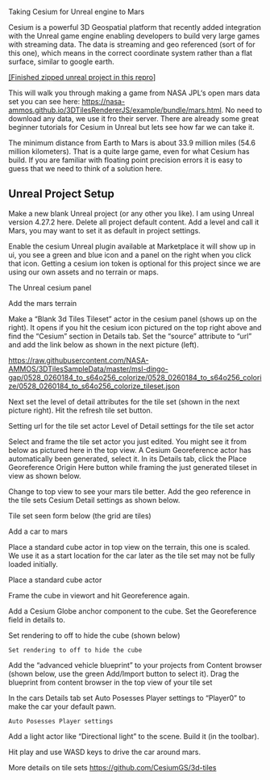Taking Cesium for Unreal engine to Mars


Cesium is a powerful 3D Geospatial platform that recently added integration with the Unreal game engine enabling developers to build very large games with streaming data. The data is streaming and geo referenced (sort of for this one), which means in the correct coordinate system rather than a flat surface, similar to google earth.

[[Finished zipped unreal project in this repro]](./mars.zip)



This will walk you through making a game from NASA JPL‘s open mars data set you can see here: https://nasa-ammos.github.io/3DTilesRendererJS/example/bundle/mars.html. No need to download any data, we use it fro their server. There are already some great beginner tutorials for Cesium in Unreal but lets see how far we can take it.

The minimum distance from Earth to Mars is about 33.9 million miles (54.6 million kilometers). That is a quite large game, even for what Cesium has build. If you are familiar with floating point precision errors it is easy to guess that we need to think of a solution here.


## Unreal Project Setup

Make a new blank Unreal project (or any other you like). I am using Unreal version 4.27.2 here. Delete all project default content. Add a level and call it Mars, you may want to set it as default in project settings.

Enable the cesium Unreal plugin available at Marketplace it will show up in ui, you see a green and blue icon and a panel on the right when you click that icon. Getting a cesium ion token is optional for this project since we are using our own assets and no terrain or maps.

	
The Unreal cesium panel	

Add the mars terrain

Make a “Blank 3d Tiles Tileset” actor in the cesium panel (shows up on the right). It opens if you hit the cesium icon pictured on the top right above and find the “Cesium” section in Details tab. Set the “source” attribute to “url” and add the link below as shown in the next picture (left).

https://raw.githubusercontent.com/NASA-AMMOS/3DTilesSampleData/master/msl-dingo-gap/0528_0260184_to_s64o256_colorize/0528_0260184_to_s64o256_colorize/0528_0260184_to_s64o256_colorize_tileset.json

Next set the level of detail attributes for the tile set (shown in the next picture right).
Hit the refresh tile set button.

	
Setting url for the tile set actor	Level of Detail settings for the tile set actor

Select and frame the tile set actor you just edited. You might see it from below as pictured here in the top view. A Cesium Georeference actor has automatically been generated, select it. In its Details tab, click the Place Georeference Origin Here button while framing the just generated tileset in view as shown below.

Change to top view to see your mars tile better. Add the geo reference in the tile sets Cesium Detail settings as shown below.

	
Tile set seen form below (the grid are tiles)	

Add a car to mars

Place a standard cube actor in top view on the terrain, this one is scaled. We use it as a start location for the car later as the tile set may not be fully loaded initially.
	
Place a standard cube actor	

Frame the cube in viewort and hit Georeference again.

Add a Cesium Globe anchor component to the cube. Set the Georeference field in details to.

Set rendering to off to hide the cube (shown below)
	
	Set rendering to off to hide the cube

Add the “advanced vehicle blueprint” to your projects from Content browser (shown below, use the green Add/Import button to select it). Drag the blueprint from content browser in the top view of your tile set

In the cars Details tab set Auto Posesses Player settings to “Player0” to make the car your default pawn.
	
	Auto Posesses Player settings

	
	

Add a light actor like “Directional light” to the scene. Build it (in the toolbar).

Hit play and use WASD keys to drive the car around mars.

More details on tile sets https://github.com/CesiumGS/3d-tiles


